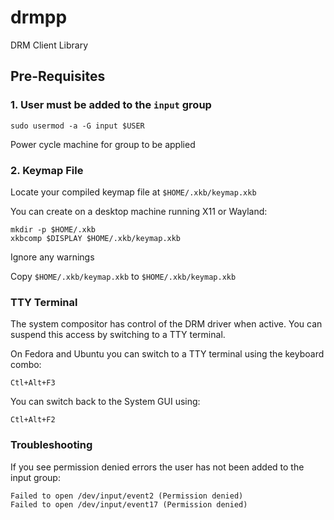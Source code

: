 # drmpp
DRM Client Library

## Pre-Requisites

### 1. User must be added to the `input` group

    sudo usermod -a -G input $USER

Power cycle machine for group to be applied

### 2. Keymap File

Locate your compiled keymap file at `$HOME/.xkb/keymap.xkb`

You can create on a desktop machine running X11 or Wayland:

    mkdir -p $HOME/.xkb
    xkbcomp $DISPLAY $HOME/.xkb/keymap.xkb

Ignore any warnings

Copy `$HOME/.xkb/keymap.xkb` to `$HOME/.xkb/keymap.xkb`

### TTY Terminal

The system compositor has control of the DRM driver when active.  You can suspend this access by switching to a TTY terminal.

On Fedora and Ubuntu you can switch to a TTY terminal using the keyboard combo:

    Ctl+Alt+F3


You can switch back to the System GUI using:

    Ctl+Alt+F2

### Troubleshooting
If you see permission denied errors the user has not been added to the input group:

    Failed to open /dev/input/event2 (Permission denied)
    Failed to open /dev/input/event17 (Permission denied)

